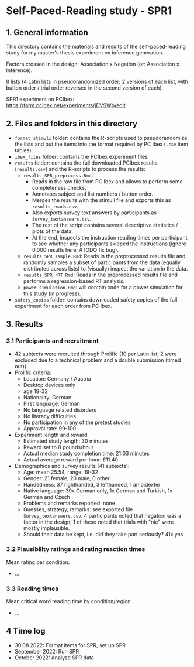 # Self-Paced-Reading study - SPR1


## 1. General information

This directory contains the materials and results of the self-paced-reading study for my master's thesis experiment on inference generation.

Factors crossed in the design: Association x Negation (or: Association x Inference).

8 lists (4 Latin lists in pseudorandomized order; 2 versions of each list, with button order / trial order reversed in the second version of each).

SPR1 experiment on PCIbex: https://farm.pcibex.net/experiments/jDVSWb/edit


## 2. Files and folders in this directory

- `format_stimuli` folder: contains the R-scripts used to pseudorandomize the lists and put the items into the format required by PC Ibex (`.csv` item tables).
- `ibex_files` folder: contains the PCIbex experiment files
- `results` folder: contains the full downloaded PCIbex results (`results.csv`) and the R-scripts to process the results:
  - `results_SPR_preprocess.Rmd`:
    - Reads in the raw file from PC Ibex and allows to perform some completeness checks.
    - Annotates subject and list numbers / button order.
    - Merges the results with the stimuli file and exports this as `results_reads.csv`.
    - Also exports survey text answers by participants as `Survey_textanswers.csv`.
    - The rest of the script contains several descriptive statistics / plots of the data.
    - At the end, inspects the instruction reading times per participant to see whether any participants skipped the instructions (ignore 0.000 results here; #TODO fix bug).
  - `results_SPR_sample.Rmd`: Reads in the preprocessed results file and randomly samples a subset of participants from the data (equally distributed across lists) to (visually) inspect the variation in the data.
  - `results_SPR_rRT.Rmd`: Reads in the preprocessed results file and performs a regression-based RT analysis.
  - `power_simulation.Rmd`: will contain code for a power simulation for this study (in progress).
- `safety_copies` folder: contains downloaded safety copies of the full experiment for each order from PC Ibex.


## 3. Results

### 3.1 Participants and recruitment

- 42 subjects were recruited through Prolific (10 per Latin list; 2 were excluded due to a technical problem and a double submission (timed out)).
- Prolific criteria:
    - Location: Germany / Austria
    - Desktop devices only
    - age 18-32
    - Nationality: German
    - First language: German
    - No language related disorders
    - No literacy difficulties
    - No participation in any of the pretest studies  
    - Approval rate: 99-100
- Experiment length and reward
    - Estimated study length: 30 minutes
    - Reward set to 8 pounds/hour
    - Actual median study completion time: 21:03 minutes
    - Actual average reward per hour: £11.40
- Demographics and survey results (41 subjects):
    - Age: mean 25.54, range: 19-32
    - Gender: 21 female, 20 male, 0 other
    - Handedness: 37 righthanded, 3 lefthanded, 1 ambidexter
    - Native language: 39x German only, 1x German and Turkish, 1x German and Czech
    - Problems and remarks reported: none
    - Guesses, strategy, remarks: see exported file `Survey_textanswers.csv`. 4 participants noted that negation was a factor in the design; 1 of these noted that trials with "nie" were mostly implausible.
    - Should their data be kept, i.e. did they take part seriously? 41x yes



### 3.2 Plausibility ratings and rating reaction times

Mean rating per condition:
- ...


### 3.3 Reading times

Mean critical word reading time by condition/region:
- ...


## 4 Time log

- 30.08.2022: Format items for SPR, set up SPR
- September 2022: Run SPR
- October 2022: Analyze SPR data
